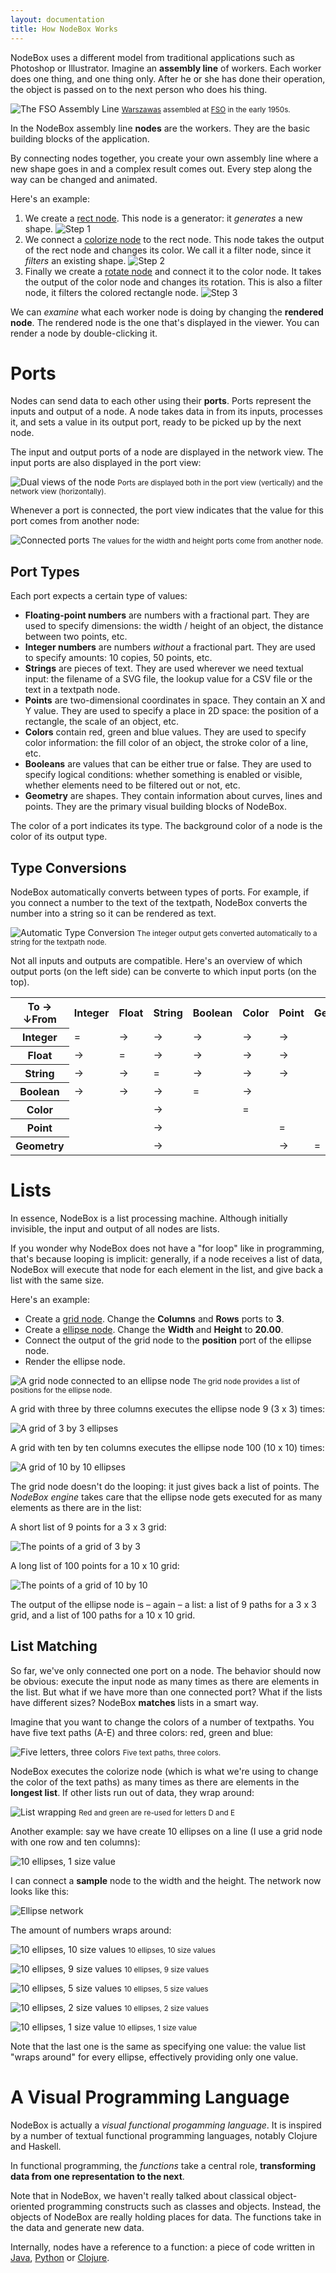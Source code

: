 ```yaml
---
layout: documentation
title: How NodeBox Works
---
```

NodeBox uses a different model from traditional applications such as Photoshop or Illustrator. Imagine an **assembly line** of workers. Each worker does one thing, and one thing only. After he or she has done their operation, the object is passed on to the next person who does his thing.

![The FSO Assembly Line](/media/documentation/concepts/concepts-assembly-line.jpg)
<small><a href="http://en.wikipedia.org/wiki/Warszawa_(car)">Warszawas</a> assembled at <a href="http://en.wikipedia.org/wiki/Fabryka_Samochod%C3%B3w_Osobowych">FSO</a> in the early 1950s.</small>

In the NodeBox assembly line **nodes** are the workers. They are the basic building blocks of the application.

By connecting nodes together, you create your own assembly line where a new shape goes in and a complex result comes out. Every step along the way can be changed and animated.

Here's an example:

1. We create a [rect node](/node/reference/corevector/import.html). This node is a generator: it *generates* a new shape.
  ![Step 1](/media/documentation/concepts/concepts-step1.png)
2. We connect a [colorize node](/node/reference/corevector/colorize.html) to the rect node. This node takes the output of the rect node and changes its color. We call it a filter node, since it *filters* an existing shape.
  ![Step 2](/media/documentation/concepts/concepts-step2.png)
3. Finally we create a [rotate node](/node/reference/corevector/rotate.html) and connect it to the color node. It takes the output of the color node and changes its rotation. This is also a filter node, it filters the colored rectangle node.
  ![Step 3](/media/documentation/concepts/concepts-step3.png)

We can *examine* what each worker node is doing by changing the **rendered node**. The rendered node is the one that's displayed in the viewer. You can render a node by double-clicking it.

Ports
=====
Nodes can send data to each other using their **ports**. Ports represent the inputs and output of a node. A node takes data in from its inputs, processes it, and sets a value in its output port, ready to be picked up by the next node.

The input and output ports of a node are displayed in the network view. The input ports are also displayed in the port view:

![Dual views of the node](/media/documentation/concepts/concepts-ports-dual-view.png)
<small>Ports are displayed both in the port view (vertically) and the network view (horizontally).</small>

Whenever a port is connected, the port view indicates that the value for this port comes from another node:

![Connected ports](/media/documentation/concepts/concepts-ports-connected.png)
<small>The values for the width and height ports come from another node.</small>

Port Types
----------
Each port expects a certain type of values:

* **Floating-point numbers** are numbers with a fractional part. They are used to specify dimensions: the width / height of an object, the distance between two points, etc.
* **Integer numbers** are numbers *without* a fractional part. They are used to specify amounts: 10 copies, 50 points, etc.
* **Strings** are pieces of text. They are used wherever we need textual input: the filename of a SVG file, the lookup value for a CSV file or the text in a textpath node.
* **Points** are two-dimensional coordinates in space. They contain an X and Y value. They are used to specify a place in 2D space: the position of a rectangle, the scale of an object, etc.
* **Colors** contain red, green and blue values. They are used to specify color information: the fill color of an object, the stroke color of a line, etc.
* **Booleans** are values that can be either true or false. They are used to specify logical conditions: whether something is enabled or visible, whether elements need to be filtered out or not, etc.
* **Geometry** are shapes. They contain information about curves, lines and points. They are the primary visual building blocks of NodeBox.

The color of a port indicates its type. The background color of a node is the color of its output type.

Type Conversions
----------------
NodeBox automatically converts between types of ports. For example, if you connect a number to the text of the textpath, NodeBox converts the number into a string so it can be rendered as text.

![Automatic Type Conversion](/media/documentation/concepts/concepts-type-conversion.png)
<small>The integer output gets converted automatically to a string for the textpath node.</small>

Not all inputs and outputs are compatible. Here's an overview of which output ports (on the left side) can be converte to which input ports (on the top).

<table id="type-conversions">
  <tr>
    <th class="small">To &rarr;<br>&darr;From</th>
    <th>Integer</th>
    <th>Float</th>
    <th>String</th>
    <th>Boolean</th>
    <th>Color</th>
    <th>Point</th>
    <th>Geometry</th>
  </tr>
  <tr>
    <th>Integer</th>
    <td>&equals;</td>
    <td>&rarr;</td>
    <td>&rarr;</td>
    <td>&rarr;</td>
    <td>&rarr;</td>
    <td>&rarr;</td>
    <td>&nbsp;</td>
  </tr>
  <tr>
    <th>Float</th>
    <td>&rarr;</td>
    <td>&equals;</td>
    <td>&rarr;</td>
    <td>&rarr;</td>
    <td>&rarr;</td>
    <td>&rarr;</td>
    <td>&nbsp;</td>
  </tr>
  <tr>
    <th>String</th>
    <td>&rarr;</td>
    <td>&rarr;</td>
    <td>&equals;</td>
    <td>&rarr;</td>
    <td>&rarr;</td>
    <td>&rarr;</td>
    <td>&nbsp;</td>
  </tr>
  <tr>
    <th>Boolean</th>
    <td>&rarr;</td>
    <td>&rarr;</td>
    <td>&rarr;</td>
    <td>&equals;</td>
    <td>&rarr;</td>
    <td>&nbsp;</td>
    <td>&nbsp;</td>
  </tr>
  <tr>
    <th>Color</th>
    <td>&nbsp;</td>
    <td>&nbsp;</td>
    <td>&rarr;</td>
    <td>&nbsp;</td>
    <td>&equals;</td>
    <td>&nbsp;</td>
    <td>&nbsp;</td>
  </tr>
  <tr>
    <th>Point</th>
    <td>&nbsp;</td>
    <td>&nbsp;</td>
    <td>&rarr;</td>
    <td>&nbsp;</td>
    <td>&nbsp;</td>
    <td>&equals;</td>
    <td>&nbsp;</td>
  </tr>
  <tr>
    <th>Geometry</th>
    <td>&nbsp;</td>
    <td>&nbsp;</td>
    <td>&rarr;</td>
    <td>&nbsp;</td>
    <td>&nbsp;</td>
    <td>&rarr;</td>
    <td>&equals;</td>
  </tr>
</table>


Lists
=====
In essence, NodeBox is a list processing machine. Although initially invisible, the input and output of all nodes are lists.

If you wonder why NodeBox does not have a "for loop" like in programming, that's because looping is implicit: generally, if a node receives a list of data, NodeBox will execute that node for each element in the list, and give back a list with the same size.

Here's an example:

* Create a [grid node](/node/reference/corevector/grid.html). Change the **Columns** and **Rows** ports to **3**.
* Create a [ellipse node](/node/reference/corevector/ellipse.html). Change the **Width** and **Height** to **20.00**.
* Connect the output of the grid node to the **position** port of the ellipse node.
* Render the ellipse node.

![A grid node connected to an ellipse node](/media/documentation/concepts/concepts-grid-network.png)
<small>The grid node provides a list of positions for the ellipse node.</small>

A grid with three by three columns executes the ellipse node 9 (3 x 3) times:

![A grid of 3 by 3 ellipses](/media/documentation/concepts/concepts-grid-3x3.png)

A grid with ten by ten columns executes the ellipse node 100 (10 x 10) times:

![A grid of 10 by 10 ellipses](/media/documentation/concepts/concepts-grid-10x10.png)

The grid node doesn't do the looping: it just gives back a list of points. The *NodeBox engine* takes care that the ellipse node gets executed for as many elements as there are in the list:

A short list of 9 points for a 3 x 3 grid:

![The points of a grid of 3 by 3](/media/documentation/concepts/concepts-points-3x3.png)

A long list of 100 points for a 10 x 10 grid:

![The points of a grid of 10 by 10](/media/documentation/concepts/concepts-points-10x10.png)

The output of the ellipse node is – again – a list: a list of 9 paths for a 3 x 3 grid, and a list of 100 paths for a 10 x 10 grid.

List Matching
-------------
So far, we've only connected one port on a node. The behavior should now be obvious: execute the input node as many times as there are elements in the list. But what if we have more than one connected port? What if the lists have different sizes? NodeBox **matches** lists in a smart way.

Imagine that you want to change the colors of a number of textpaths. You have five text paths (A-E) and three colors: red, green and blue:

![Five letters, three colors](/media/documentation/concepts/concepts-list-matching-inputs.png)
<small>Five text paths, three colors.</small>

NodeBox executes the colorize node (which is what we're using to change the color of the text paths) as many times as there are elements in the **longest list**. If other lists run out of data, they wrap around:

![List wrapping](/media/documentation/concepts/concepts-list-matching-result.png)
<small>Red and green are re-used for letters D and E</small>

Another example: say we have create 10 ellipses on a line (I use a grid node with one row and ten columns):

![10 ellipses, 1 size value](/media/documentation/concepts/concepts-list-matching-ellipse-1.png)

I can connect a **sample** node to the width and the height. The network now looks like this:

![Ellipse network](/media/documentation/concepts/concepts-list-matching-ellipse-network.png)

The amount of numbers wraps around:

![10 ellipses, 10 size values](/media/documentation/concepts/concepts-list-matching-ellipse-10.png)
<small>10 ellipses, 10 size values</small>

![10 ellipses, 9 size values](/media/documentation/concepts/concepts-list-matching-ellipse-9.png)
<small>10 ellipses, 9 size values</small>

![10 ellipses, 5 size values](/media/documentation/concepts/concepts-list-matching-ellipse-5.png)
<small>10 ellipses, 5 size values</small>

![10 ellipses, 2 size values](/media/documentation/concepts/concepts-list-matching-ellipse-2.png)
<small>10 ellipses, 2 size values</small>

![10 ellipses, 1 size value](/media/documentation/concepts/concepts-list-matching-ellipse-1.png)
<small>10 ellipses, 1 size value</small>

Note that the last one is the same as specifying one value: the value list "wraps around" for every ellipse, effectively providing only one value.


A Visual Programming Language
=============================
NodeBox is actually a *visual functional progamming language*. It is inspired by a number of textual functional programming languages, notably Clojure and Haskell. 

In functional programming, the *functions* take a central role, **transforming data from one representation to the next**.

Note that in NodeBox, we haven't really talked about classical object-oriented programming constructs such as classes and objects. Instead, the objects of NodeBox are really holding places for data. The functions take in the data and generate new data.

Internally, nodes have a reference to a function: a piece of code written in [Java](http://docs.oracle.com/javase/tutorial/), [Python](http://learnpythonthehardway.org/book/) or [Clojure](http://java.ociweb.com/mark/clojure/article.html).

